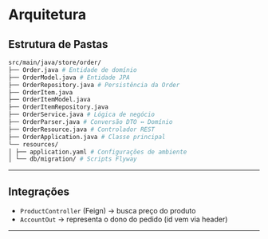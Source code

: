 # Arquitetura

## Estrutura de Pastas

```bash
src/main/java/store/order/
├── Order.java # Entidade de domínio
├── OrderModel.java # Entidade JPA
├── OrderRepository.java # Persistência da Order
├── OrderItem.java
├── OrderItemModel.java
├── OrderItemRepository.java
├── OrderService.java # Lógica de negócio
├── OrderParser.java # Conversão DTO ↔ Domínio
├── OrderResource.java # Controlador REST
├── OrderApplication.java # Classe principal
└── resources/
│ ├── application.yaml # Configurações de ambiente
│ └── db/migration/ # Scripts Flyway
```

---

## Integrações

- `ProductController` (Feign) → busca preço do produto
- `AccountOut` → representa o dono do pedido (id vem via header)

---
